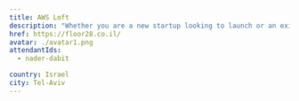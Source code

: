 ```yaml
---
title: AWS Loft
description: "Whether you are a new startup looking to launch or an existing startup looking for ways to grow your business, you will learn something new at the AWS Mobile Loft. This free three day event is open to anyone who has an AWS account."
href: https://floor28.co.il/
avatar: ./avatar1.png
attendantIds:
  - nader-dabit

country: Israel
city: Tel-Aviv
---
```

